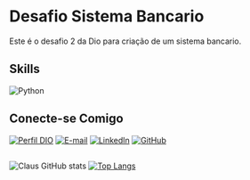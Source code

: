 # **Desafio Sistema Bancario**
Este é o desafio 2 da Dio para criação de um sistema bancario.

## Skills 
![Python](https://img.shields.io/badge/Python-000?style=for-the-badge&logo=python)

## Conecte-se Comigo
[![Perfil DIO](https://img.shields.io/badge/-Meu%20Perfil%20na%20DIO-30A3DC?style=for-the-badge)](https://web.dio.me/users/claus_vinicius)
[![E-mail](https://img.shields.io/badge/Gmail-D14836?style=for-the-badge&logo=gmail&logoColor=white)](mailto:clausvinicius1990@gmail.com)
[![LinkedIn](https://img.shields.io/badge/-LinkedIn-000?style=for-the-badge&logo=linkedin&logoColor=30A3DC)](https://www.linkedin.com/in/claus-santos/)
[![GitHub](https://img.shields.io/badge/GitHub-000?style=for-the-badge&logo=GitHub&logoColor=0E76A8)](
https://github.com/clausvinicius)

##
![Claus GitHub stats](https://github-readme-stats.vercel.app/api?username=clausvinicius&show_icons=true&theme=radical)
[![Top Langs](https://github-readme-stats-sigma-five.vercel.app/api/top-langs/?username=clausvinicius&layout=compact&theme=radical)](https://github.com/clausvinicius/github-readme-stats)
